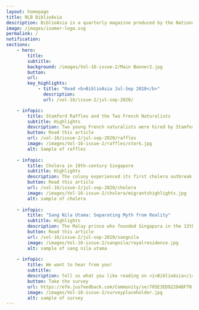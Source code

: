 ```yaml
---
layout: homepage
title: NLB BiblioAsia
description: BiblioAsia is a quarterly magazine produced by the National Library of Singapore
image: /images/isomer-logo.svg
permalink: /
notification: 
sections:
    - hero:
        title: 
        subtitle:
        background: /images/Vol-16-issue-2/Main Banner2.jpg
        button:
        url:
        key_highlights:
            - title: "Read <b>BiblioAsia Jul-Sep 2020</b>"
              description:
              url: /vol-16/issue-2/jul-sep-2020/

    - infopic:
        title: Stamford Raffles and the Two French Naturalists
        subtitle: Highlights
        description: Two young French naturalists were hired by Stamford Raffles starting December 1818. They worked for him for a little over a year and were with him when he paid his first visit to Singapore.
        button: Read this article
        url: /vol-16/issue-2/jul-sep-2020/raffles
        image: /images/Vol-16-issue-2/raffles/stork.jpg
        alt: Sample of raffles
        
    - infopic:
        title: Cholera in 19th-century Singapore
        subtitle: Highlights
        description: The colony experienced its first cholera outbreak in 1841 and several epidemics in the decades thereafter. We examine how the battle against this deadly illness was won.
        button: Read this article
        url: /vol-16/issue-2/jul-sep-2020/cholera
        image: /images/Vol-16-issue-2/cholera/migrantshighlights.jpg
        alt: sample of cholera
    
    - infopic:
        title: "Sang Nila Utama: Separating Myth from Reality"
        subtitle: Highlights
        description: The Malay prince who founded Singapura in the 13th-century is a controversial figure who helped established the legitimacy of the Melaka Sultanate.
        button: Read this article
        url: /vol-16/issue-2/jul-sep-2020/sangnila
        image: /images/Vol-16-issue-2/sangnila/royalresidence.jpg
        alt: sample of sang nila utama
        
    - infopic:
        title: We want to hear from you!
        subtitle:
        description: Tell us what you like reading on <i>BiblioAsia</i>. Take part in our readership survey.
        button: Take the survey
        url: https://efm.jusfeedback.com/Community/se/705E3ED92204BF70
        image: /images/Vol-16-issue-2/surveyplaceholder.jpg
        alt: sample of survey
---
```


